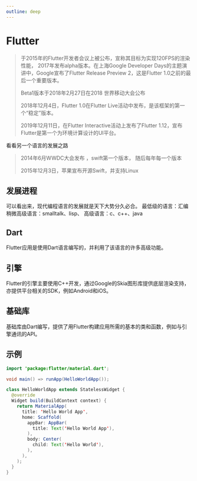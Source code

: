 ```yaml
---
outline: deep
---
```

# Flutter

> 于2015年的Flutter开发者会议上被公布，宣称其目标为实现120FPS的渲染性能， 2017年发布alpha版本。在上海Google Developer Days的主题演讲中，Google宣布了Flutter Release Preview 2，这是Flutter 1.0之前的最后一个重要版本。
>
> Beta1版本于2018年2月27日在2018 世界移动大会公布
>
> 2018年12月4日，Flutter 1.0在Flutter Live活动中发布，是该框架的第一个“稳定”版本。
>
> 2019年12月11日，在Flutter Interactive活动上发布了Flutter 1.12，宣布Flutter是第一个为环境计算设计的UI平台。
>
>
>

看看另一个语言的发展之路
> 2014年6月WWDC大会发布 ，swift第一个版本，
> 随后每年每一个版本
>
> 2015年12月3日，苹果宣布开源Swift，并支持Linux

## 发展进程

可以看出来，现代编程语言的发展就是天下大势分久必合。
最低级的语言：汇编
稍微高级语言：smalltalk、lisp、
高级语言：c、c++、java

## Dart

Flutter应用是使用Dart语言编写的，并利用了该语言的许多高级功能。

## 引擎

Flutter的引擎主要使用C++开发，通过Google的Skia图形库提供底层渲染支持，亦提供平台相关的SDK，例如Android和iOS。

## 基础库

基础库由Dart编写，提供了用Flutter构建应用所需的基本的类和函数，例如与引擎通讯的API。

## 示例

```java
import 'package:flutter/material.dart';

void main() => runApp(HelloWorldApp());

class HelloWorldApp extends StatelessWidget {
  @override
  Widget build(BuildContext context) {
    return MaterialApp(
      title: 'Hello World App',
      home: Scaffold(
        appBar: AppBar(
          title: Text('Hello World App'),
        ),
        body: Center(
          child: Text('Hello World'),
        ),
      ),
    );
  }
}
```
